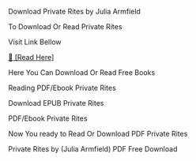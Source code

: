 Download Private Rites by Julia Armfield

To Download Or Read Private Rites

Visit Link Bellow

[📖 [Read Here]](https://mobionlines.web.app/nest/203579085-private-rites)

Here You Can Download Or Read Free Books

Reading PDF/Ebook Private Rites

Download EPUB Private Rites

PDF/Ebook Private Rites

Now You ready to Read Or Download PDF Private Rites

Private Rites by (Julia Armfield) PDF Free Download
